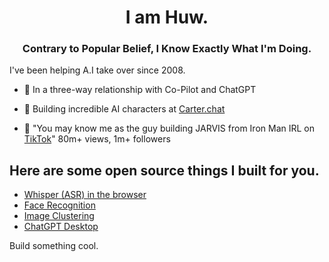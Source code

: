 
<h1 align="center">I am Huw.</h1>
<h3 align="center">Contrary to Popular Belief, I Know Exactly What I'm Doing.</h3>

I've been helping A.I take over since 2008.

- 🙈 In a three-way relationship with Co-Pilot and ChatGPT

- 🤖 Building incredible AI characters at [Carter.chat](https://carter.chat)

- 🔨 "You may know me as the guy building JARVIS from Iron Man IRL on [TikTok](https://tiktok.com/@huwprosser)" 80m+ views, 1m+ followers

## Here are some open source things I built for you.

- [Whisper (ASR) in the browser](https://github.com/huwprosser/web-whisper)
- [Face Recognition](https://github.com/huwprosser/blooface)
- [Image Clustering](https://github.com/huwprosser/cluster-fk)
- [ChatGPT Desktop](https://github.com/huwprosser/deskgpt)

Build something cool.
